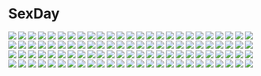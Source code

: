 # SexDay
![](https://konachan.com/jpeg/d2a4cda4e32afe569f6ed7dc280d072d/Konachan.com%20-%20265783%20archer%20bodysuit%20couch%20fate_grand_order%20fate_%28series%29%20fujimaru_ritsuka_%28female%29%20long_hair%20male%20orange_eyes%20rahato%20red_hair.jpg)
![](https://konachan.com/image/a8bb1eb85b48683268d54062651edc31/Konachan.com%20-%20156838%20black_eyes%20black_hair%20cenco%20cencoroll%20kitano_yuusuke%20kneehighs%20short_hair%20yuki_%28cencoroll%29.jpg)
![](https://konachan.com/jpeg/1e6eff7f35d0826fa869b4fb9e0f3849/Konachan.com%20-%20163230%20animal_ears%20brown_eyes%20brown_hair%20fujima_takuya%20japanese_clothes%20kimono%20tail.jpg)
![](https://konachan.com/image/2014be983b8ba5f094de6f2791a0fb4f/Konachan.com%20-%2012741%20bed%20chain%20collar%20doggirl%20miyashiro_karin%20sakurazawa_izumi%20suigetsu.jpg)
![](https://konachan.com/image/38141264c1c973ff62222c3876253137/Konachan.com%20-%2036099%20ayanami_rei%20blue_hair%20bodysuit%20neon_genesis_evangelion%20red_eyes%20skintight.jpg)
![](https://konachan.com/image/220cb0c6e411d3028131e2d970987cf4/Konachan.com%20-%20173451%20all_male%20animal_ears%20blonde_hair%20chung_%28elsword%29%20elsword%20fuyugasumi%20green_eyes%20male.jpg)
![](https://konachan.com/image/c504078ff032169396ac92e0d885429f/Konachan.com%20-%20156256%20dress%20mondaiji_tachi_ga_isekai_kara_kuru_sou_desu_yo%3F%20moon%20pest%20red_eyes%20red_hair%20sky%20yetworldview_kaze.jpg)
![](https://konachan.com/image/41a7f043cfbb80da0117b5ab384a020f/Konachan.com%20-%20245127%20animal_ears%20ass%20boots%20breasts%20dark_skin%20fate_grand_order%20fate_%28series%29%20headband%20purple_eyes%20purple_hair%20tagme_%28artist%29%20tattoo.jpg)
![](https://konachan.com/jpeg/7b1f31f731861c5ca489b4dd561256d3/Konachan.com%20-%20236083%20animal_ears%20arpiel%20garter_belt%20group%20male%20saya_%28mychristian2%29%20tail.jpg)
![](https://konachan.com/image/c63f91203bf68f2e77cdbd0b00378bca/Konachan.com%20-%20194244%20animal%20bird%20brown_eyes%20brown_hair%20clouds%20japanese_clothes%20kara_no_kyoukai%20kimono%20ryougi_shiki%20scan%20short_hair%20sky%20sunset%20takeuchi_takashi.jpg)
![](https://konachan.com/image/467f1a087df01cfea54b978920216439/Konachan.com%20-%20142592%20aoi_kimi%20asama_tomo%20blonde_hair%20bodysuit%20breasts%20chibi%20fan%20gloves%20lintanghaseo%20long_hair%20purple_eyes%20purple_hair%20skintight%20uzui_%28horizon%29.jpg)
![](https://konachan.com/image/e8cf88b31c704177c4caf4f7a85dcb41/Konachan.com%20-%2072791%20elizabeth_%28gintama%29%20gintama%20katsura_kotarou%20male.jpg)
![](https://konachan.com/jpeg/173f532ef0a84280efebfccf8bc75da7/Konachan.com%20-%20294905%20breasts%20drink%20fate_grand_order%20fate_%28series%29%20flowers%20food%20fruit%20navel%20purple_hair%20red_eyes%20see_through%20short_hair%20skirt%20torino_akua.jpg)
![](https://konachan.com/image/8c66682792d7896d833b691178597ae4/Konachan.com%20-%2041747%20blue%20erect_nipples%20ichijo_eika%20kakesu%20sky_girls.jpg)
![](https://konachan.com/image/9492cf577aacf340fb820569d407acb2/Konachan.com%20-%2028106%20nagomi%20tagme.jpg)
![](https://konachan.com/image/c67dc0ee489b13503dbd0870c873a189/Konachan.com%20-%20124134%20animal%20aqua_hair%20bird%20boots%20bow%20cape%20cat%20crown%20dress%20flowers%20goggles%20gumi%20hat%20leaves%20long_hair%20moon%20pink_hair%20ribbons%20shorts%20stars%20twintails%20vocaloid.jpg)
![](https://konachan.com/image/c33115fdeca0300f0920bb5488cc6d80/Konachan.com%20-%20181356%20black_eyes%20black_hair%20kneehighs%20koruse%20long_hair%20original%20paper%20ruins%20school_uniform%20skirt%20socks%20water.jpg)
![](https://konachan.com/jpeg/a78c71d01663bb0474ba9cc2f7eaa282/Konachan.com%20-%2030055%20furude_rika%20higurashi_no_naku_koro_ni%20parody%20tengen_toppa_gurren_lagann.jpg)
![](https://konachan.com/image/18ce1d0567c99d056c33cf19e1a0bb18/Konachan.com%20-%2068541%20bandaid%20black_hair%20kaga_ai%20kobushi_abiru%20sayonara_zetsubou_sensei%20school_uniform%20shoujo_ai.jpg)
![](https://konachan.com/image/9fad53739a645a8be06a6950449329fb/Konachan.com%20-%20183332%20aka_kitsune%20akagi_%28kancolle%29%20anthropomorphism%20autumn%20breasts%20group%20kaga_%28kancolle%29%20kantai_collection%20loli%20nude%20onsen%20tagme%20taihou_%28kancolle%29%20water%20wet.jpg)
![](https://konachan.com/image/e021cfc67e3e944d1c656a7abd8d611c/Konachan.com%20-%20263451%20etna_%28komori_kuzuyu%29%20group%20haru_%28komori_kuzuyu%29%20komori_kuzuyu%20nao_%28komori_kuzuyu%29%20original%20rivier_%28komori_kuzuyu%29%20school_uniform.jpg)
![](https://konachan.com/image/3d77db4cbecb5a31f303094e652359c1/Konachan.com%20-%20172335%20blonde_hair%20gloves%20hat%20mage%20mashiro_akira%20original%20wand.jpg)
![](https://konachan.com/image/b72ca90489674f3e865cc068a3f3f47f/Konachan.com%20-%20164643%20ball%20beach%20bikini%20catgirl%20demon%20food%20horns%20ice_cream%20male%20mermaid%20original%20ot-nm%20ponytail%20scenic%20swimsuit%20tail%20tan_lines%20tattoo%20umbrella%20water%20wet.jpg)
![](https://konachan.com/image/0dd7d22613ff5c72471ff20eedbca71a/Konachan.com%20-%2045721%20bed%20panties%20tagme%20underwear.jpg)
![](https://konachan.com/image/05e86ed876025e8038ad4d7f49b22e2a/Konachan.com%20-%20130800%20blazblue%20rachel_alucard.jpg)
![](https://konachan.com/image/5240039eefeeb97c67ec44e037974395/Konachan.com%20-%20192323%202girls%20black_hair%20boots%20bow%20brown_eyes%20brown_hair%20hirano_katsuyuki%20long_hair%20morning_musume%20skirt%20tanaka_reina%20thighhighs%20wristwear%20zoom_layer.jpg)
![](https://konachan.com/image/af7ef99bad9a9939cf1f98b62f5c0f31/Konachan.com%20-%2027594%20asakura_ryouko%20chibi%20kimidori_emiri%20nagato_yuki%20suzumiya_haruhi_no_yuutsu.jpg)
![](https://konachan.com/image/fd52b7577a38c8cfb4dc3d1e7d5f170d/Konachan.com%20-%20249794%20anmi%20bell%20breasts%20brown_hair%20gloves%20japanese_clothes%20long_hair%20original%20ponytail%20scan%20third-party_edit%20yellow_eyes.jpg)
![](https://konachan.com/image/a6559459d7c388b9a79f772a8209527c/Konachan.com%20-%2056441%20gumi%20redjuice%20vocaloid.jpg)
![](https://konachan.com/image/1c5320458e5ab88202693ddd42d2a7cb/Konachan.com%20-%20146989%20blush%20book%20brown_eyes%20brown_hair%20flowers%20hat%20kimono%20long_hair%20purple_eyes%20red_eyes%20ribbons%20shameimaru_aya%20short_hair%20skirt%20touhou%20twintails%20wings.jpg)
![](https://konachan.com/jpeg/c88b5527c91e71cdff42ef0ede519f63/Konachan.com%20-%2022633%20anthropomorphism%20me%20os-tan%20windows.jpg)
![](https://konachan.com/jpeg/abb2dfdc238b06c1f040cbbe8d4c75a9/Konachan.com%20-%20189778%20censored%20cum%20fellatio%20game_cg%20handjob%20himegami_kodama%20maken-ki%21%20masturbation%20penis%20saberfish%20sex%20tears.jpg)
![](https://konachan.com/jpeg/8885298d06fe46028d1ff16a0eae018f/Konachan.com%20-%2069206%20brown_hair%20headphones%20heart%20meiko%20pink%20red_eyes%20sakine_meiko%20short_hair%20vocaloid.jpg)
![](https://konachan.com/image/a8a43af791b08a66fd7cc815fccaded2/Konachan.com%20-%20268852%20ass%20close%20maid%20murakami_suigun%20original%20panties%20pantyhose%20skirt%20underwear.jpg)
![](https://konachan.com/image/a510e6faf8ef11c497b20a667cb6863d/Konachan.com%20-%20185581%202girls%20barefoot%20beach%20bikini%20black_hair%20blue_eyes%20brown_eyes%20brown_hair%20clouds%20drink%20failure_penguin%20navel%20short_hair%20swimsuit%20tree%20umbrella%20water.jpg)
![](https://konachan.com/jpeg/15d1e94ef284a958183043a0d230dc26/Konachan.com%20-%2078283%20miyafuji_yoshika%20perrine-h_clostermann%20sakamoto_mio%20strike_witches.jpg)
![](https://konachan.com/image/6df5d8b8faf7bcf505891da61d38a8b4/Konachan.com%20-%2020958%20eureka%20eureka_seven.jpg)
![](https://konachan.com/image/ce87a5e037846e6e95256378e295b7b7/Konachan.com%20-%2069959%20blue_eyes%20green_hair%20kyohei%20original%20panties%20pantyhose%20red_eyes%20ribbons%20striped_panties%20underwear%20white_hair.jpg)
![](https://konachan.com/image/73093afe6f2aa5fd52fe47be9bbef659/Konachan.com%20-%2014659%20jian%20tagme.jpg)
![](https://konachan.com/image/6e2ae6b202d46ff85fd67d91f3ed2423/Konachan.com%20-%2095998%20aya_brea%20blood%20gun%20parasite_eve%20siraha%20weapon%20wedding_attire.jpg)
![](https://konachan.com/image/22d881f3bd32db2381515998316fee50/Konachan.com%20-%20195917%20aircraft%20anthropomorphism%20fire%20glasses%20gun%20heidimarie_w_schnaufer%20long_hair%20moon%20shintani_kyou%20stars%20strike_witches%20weapon%20white_hair.jpg)
![](https://konachan.com/jpeg/0f1b68665cf4819acd5e8e40b37598f2/Konachan.com%20-%20200505%202-g%20animal_ears%20bed%20blush%20boots%20cameltoe%20flowers%20foxgirl%20game_cg%20gloves%20gray_hair%20green_eyes%20loli%20long_hair%20rose%20tail%20tamamo_saku%20thighhighs.jpg)
![](https://konachan.com/image/5fa318ad42c698ec18d32869d86a1c88/Konachan.com%20-%20287223%20aliasing%20blush%20brown_hair%20cluseller%20fan%20fireworks%20green_eyes%20japanese_clothes%20original%20ponytail%20sky%20summer%20yukata.jpg)
![](https://konachan.com/image/866d9bf65b8b0767efe4bf2b4286d6d8/Konachan.com%20-%20210075%20black_hair%20dress%20gloves%20gothic%20hat%20kenbou%20kitaoji_hanabi%20pantyhose%20sakura_taisen%20snow%20winter.jpg)
![](https://konachan.com/jpeg/8a378216a38c7bbe2b96627f66ea8d06/Konachan.com%20-%20249416%20anthropomorphism%20blush%20brown_eyes%20brown_hair%20g11_%28girls_frontline%29%20girls_frontline%20long_hair%20nbit%20pantyhose%20scar%20skirt%20twintails%20watermark.jpg)
![](https://konachan.com/jpeg/4e6431c67b688db730d1c04fd4891b94/Konachan.com%20-%20220685%20ball%20barefoot%20beach%20bikini%20black_hair%20blue_eyes%20braids%20breasts%20brown_hair%20bu_li%20cleavage%20food%20group%20ponytail%20red_eyes%20signed%20swimsuit%20white_hair.jpg)
![](https://konachan.com/image/3cd7ae3105819a67c098dc117450b7c7/Konachan.com%20-%20277913%20blonde_hair%20blue_eyes%20butterfly%20dress%20fate_grand_order%20fate_%28series%29%20flowers%20hat%20junpaku_karen%20long_hair%20twintails%20water%20wet.jpg)
![](https://konachan.com/image/25a6efe880dfbd1609631a935833bd6d/Konachan.com%20-%2010928%20barefoot%20blush%20bow%20choker%20loli%20long_hair%20maid%20panties%20purple_eyes%20purple_hair%20underwear%20water.jpg)
![](https://konachan.com/image/fcaf307c8d9ab26a6fcae1f7453d739e/Konachan.com%20-%20215623%20fuuko_%282679566944%29%20vocaloid%20vocaloid_china%20yan_he.jpg)
![](https://konachan.com/jpeg/157f0f70710acea9052c157d80447ac1/Konachan.com%20-%20301793%202girls%20bed%20black_hair%20blonde_hair%20blush%20breasts%20censored%20close%20dsmile%20game_cg%20hug%20long_hair%20navel%20nipples%20nude%20purple_eyes%20pussy%20short_hair%20yuri.jpg)
![](https://konachan.com/image/6053b30aec44adb15e015c415452b9a2/Konachan.com%20-%2020556%20cosplay%20festival%20genshiken%20group%20guilty_gear%20kasukabe_saki%20kousaka_makoto%20madarame_harunobu%20male%20ohno_kanako%20sasahara_kanji.jpg)
![](https://konachan.com/image/f80f0b2b7b50308b0f9adf397be01881/Konachan.com%20-%2047117%20bodysuit%20brown_hair%20crossover%20headband%20loli%20male%20metal_gear%20metroid%20mr._saturn%20nintendo%20ponytail%20samus_aran%20skintight%20solid_snake%20uniform%20white.jpg)
![](https://konachan.com/image/31d55e041680f0da229c1ec8637a3501/Konachan.com%20-%2061918%20all_male%20alphonse_elric%20edward_elric%20fullmetal_alchemist%20male%20roy_mustang%20torn_clothes%20uniform.jpg)
![](https://konachan.com/image/8017e02d55bd91a78b4b19d7d30a43b1/Konachan.com%20-%20113843%202girls%20bed%20chiri_%28atlanta%29%20glasses%20original%20school_uniform%20thighhighs.jpg)
![](https://konachan.com/jpeg/340b837d18572ff444e7e983fa5b9533/Konachan.com%20-%2079300%20angel_ring%20bra%20game_cg%20moonstone%20open_shirt%20panties%20shiki_azusa%20tagme%20underwear%20undressing.jpg)
![](https://konachan.com/image/9529213e8f3c84bc232a330bee870da8/Konachan.com%20-%20191328%20black_eyes%20black_hair%20dress%20justminor%20long_hair%20original%20snow%20tree.jpg)
![](https://konachan.com/jpeg/3fc09e08d4c87d1e8dcf57b943065dd4/Konachan.com%20-%20224796%20anmi%20aoi_%28houkago_no_pleiades%29%20bikini%20group%20houkago_no_pleiades%20nanako_%28houkago_no_pleiades%29%20pleiadian%20scan%20subaru_%28houkago_no_pleiades%29%20swimsuit.jpg)
![](https://konachan.com/jpeg/f0aec209e1f0a711df029df46b7de8a4/Konachan.com%20-%20276301%20anal%20ass%20blush%20bondage%20boots%20breasts%20cape%20catgirl%20fellatio%20handjob%20heart%20iwbitu%20navel%20nipples%20nude%20penis%20purple%20pussy%20rope%20sex%20tail%20tattoo%20wink.jpg)
![](https://konachan.com/jpeg/795fac6759047931408dd1733d9088e7/Konachan.com%20-%20121425%20carnelian%20headphones%20para-sol%20school_uniform%20umbrella.jpg)
![](https://konachan.com/image/9c85321ba967d8c8ae33426aa8fc743b/Konachan.com%20-%20196400%20brown_eyes%20brown_hair%20gun%20nyoronyoro%20polychromatic%20psycho-pass%20short_hair%20tsunemori_akane%20weapon.jpg)
![](https://konachan.com/image/fa14ecc4075e18f8994710429e8e3096/Konachan.com%20-%20220560%20anthropomorphism%20black_hair%20flowers%20gradient%20kaga_%28kancolle%29%20kantai_collection%20petals%20shoukaki_%28earthean%29%20thighhighs%20zettai_ryouiki.jpg)
![](https://konachan.com/jpeg/87146bace912ea58b363327bd9bd76b8/Konachan.com%20-%2074917%20tagme.jpg)
![](https://konachan.com/jpeg/e75f22790d0e99a59ccaeec8067612d3/Konachan.com%20-%20171969%20all_male%20green_eyes%20green_hair%20kill_la_kill%20male%20sanageyama_uzu%20shinonoko_%28tubamecider%29%20sword%20weapon.jpg)
![](https://konachan.com/image/e99057a026fa69bb3207ea1e7ef495b5/Konachan.com%20-%20220980%20chinese_clothes%20chinese_dress%20flowers%20headphones%20kingchenxi%20rain%20short_hair%20thighhighs%20umbrella%20vocaloid%20vocaloid_china%20water%20white_hair%20yan_he.jpg)
![](https://konachan.com/image/0b79c74701802b66576c1f140484b5a7/Konachan.com%20-%20187457%20ayumi_%28xiwu%29%20blue_eyes%20blue_hair%20cosplay%20hatsune_miku%20kantai_collection%20swim_ring%20vocaloid.jpg)
![](https://konachan.com/image/dd2f0e9e9d87d57506caa9e59866f8de/Konachan.com%20-%2071890%20airi%20queen%27s_blade.jpg)
![](https://konachan.com/image/73033944d9836707fae7e15bbe40b1ab/Konachan.com%20-%2039460%20aegis%20persona%20persona_3.jpg)
![](https://konachan.com/jpeg/037fadcb9efa41be74fe1a5c0019d26b/Konachan.com%20-%20288020%20aircraft%20aliasing%20azur_lane%20breasts%20cape%20cleavage%20clouds%20dress%20gloves%20gray_hair%20janyhero%20short_hair%20skirt_lift%20sky%20thighhighs%20upskirt%20water%20weapon.jpg)
![](https://konachan.com/image/5f2592919d3a858f739e6920307ef7ef/Konachan.com%20-%20159736%20black_hair%20breasts%20cleavage%20flowers%20glasses%20kikivi%20original%20petals%20sword%20thighhighs%20weapon.jpg)
![](https://konachan.com/image/77bad922ae2be16e6a13332ac3f296da/Konachan.com%20-%20225887%20dark%20hatsune_miku%20long_hair%20tagme_%28artist%29%20tree%20twintails%20vocaloid.jpg)
![](https://konachan.com/image/64cea8f3af10a5f3858d9417e3cc2419/Konachan.com%20-%2048250%20animal_ears%20blush%20gray_hair%20hat%20long_hair%20mousegirl%20nazrin%20petals%20red_eyes%20ribbons%20short_hair%20skirt%20sky%20tail%20thighhighs%20touhou%20witch%20yellow_eyes.jpg)
![](https://konachan.com/image/eaac8c97865cea6b5bc186d97a988ac0/Konachan.com%20-%20113607%20game_cg%20green_eyes%20nonami_honoka%20pink_hair%20renai_kateikyoushi_rurumi_coordinate%20riffraff%20suzui_narumi.jpg)
![](https://konachan.com/jpeg/db6c98340be92b92e6f7482350a4c13e/Konachan.com%20-%20298621%20ball%20breasts%20cropped%20fate_grand_order%20fate_%28series%29%20japanese_clothes%20katsushika_hokusai%20no_bra%20short_hair%20sport%20tsuchifumazu%20yukata.jpg)
![](https://konachan.com/jpeg/55f8d8f5bf882f9bbb6a80559d9fdeac/Konachan.com%20-%20287921%20agnamore%20bed%20blonde_hair%20blush%20close%20game_console%20green_eyes%20headband%20loli%20original%20teddy_bear%20twintails%20waifu2x.jpg)
![](https://konachan.com/image/4024a4cbc8cc710272912cb6d2bfaeb3/Konachan.com%20-%2028552%20blush%20breasts%20censored%20chu_x_chu%20cum%20game_cg%20nipples%20pussy%20pussy_juice%20spread_legs%20spread_pussy%20thighhighs%20unisonshift.jpg)
![](https://konachan.com/image/408d5352deb08df12744cfb72dc66b63/Konachan.com%20-%20105382%20flat_chest%20game_cg%20loli%20panties%20shouji_ayumu%20underwear%20white.jpg)
![](https://konachan.com/image/43845370635e2dff4cbabfcd8a6a05fe/Konachan.com%20-%2030897%20circus.jpg)
![](https://konachan.com/jpeg/461051af706be95a77f876505a1fed42/Konachan.com%20-%20236489%20black_hair%20blush%20bow%20bra%20long_hair%20purple_eyes%20school_uniform%20see_through%20skirt%20thighhighs%20underwear%20v-mag%20white%20zoom_layer.jpg)
![](https://konachan.com/jpeg/4072d3dd008dfd3ca21b8886ca1e9900/Konachan.com%20-%20201015%20anus%20bra%20empress%20game_cg%20nonohara_mikako%20nopan%20pussy%20sei_shoujo%20starless%20thighhighs%20uncensored%20underwear.jpg)
![](https://konachan.com/jpeg/29dfd5f648cecef4369622dc55720ffc/Konachan.com%20-%20211948%20aqua_eyes%20blue_hair%20cake%20drink%20fang%20food%20glasses%20gloves%20gray_eyes%20group%20hat%20loli%20long_hair%20no_bra%20ponytail%20red_eyes%20swimsuit%20twintails%20uniform.jpg)
![](https://konachan.com/image/fdeecea835ef2d6526deb0d0a61b4b86/Konachan.com%20-%20143098%20barefoot%20bikini%20blonde_hair%20breasts%20cleavage%20food%20hat%20katoma%20katomax%20long_hair%20nisemonogatari%20oshino_shinobu%20swim_ring%20swimsuit%20water%20yellow_eyes.jpg)
![](https://konachan.com/jpeg/22f1351e220ff87f3ccae079c541a526/Konachan.com%20-%2031106%20censored%20game_cg%20lyrical_lyric%20marmalade%20mikeou.jpg)
![](https://konachan.com/image/ed8eed0db078041d65aa3b161043fe14/Konachan.com%20-%2053027%202girls%20armor%20ass%20blue_eyes%20blush%20bondage%20braids%20breasts%20cameltoe%20elina%20headband%20panties%20reina%20short_hair%20sideboob%20underwear%20weapon%20wink%20yuri.jpg)
![](https://konachan.com/jpeg/7531c0b54d5aa92470e9cd555f7f9fa7/Konachan.com%20-%2075741%20mismi%20remilia_scarlet%20touhou%20vampire%20wings.jpg)
![](https://konachan.com/image/c223dfd0164530afed6bfe6fd7785667/Konachan.com%20-%20141872%20animal_ears%20bikini%20blush%20breasts%20dog_days%20doggirl%20nipples%20panties%20panty_pull%20pussy%20swimsuit%20tagme%20underwear%20water%20wet.jpg)
![](https://konachan.com/image/296786939bf26d96c3e1d80292d190b4/Konachan.com%20-%2056578%20animal_ears%20aruruw%20black_hair%20blush%20eruruw%20food%20foxgirl%20long_hair%20ribbons%20tenmu_shinryuusai%20utawarerumono.jpg)
![](https://konachan.com/image/b7e3c63391eeced90f582e9411152ef9/Konachan.com%20-%2089751%202girls%20ass%20blonde_hair%20blue_eyes%20cameltoe%20hat%20nakajou%20navel%20panties%20red_eyes%20rumia%20short_hair%20skirt%20sword%20thighhighs%20touhou%20underwear%20weapon%20wings.jpg)
![](https://konachan.com/jpeg/2a40a6518bb4883efba023053a003dee/Konachan.com%20-%20238018%20gloves%20gun%20koh_%28minagi_kou%29%20mask%20payday%20school_uniform%20skirt%20suit%20tie%20weapon%20wristwear.jpg)
![](https://konachan.com/image/881cdb440ca6b45f5995b1113b96f445/Konachan.com%20-%20306386%202girls%20flowers%20kyjsogom%20lily_bloomerchen%20loli%20soul_worker%20stella_unibell.jpg)
![](https://konachan.com/jpeg/6c892852662fedb8005bcc501b0d3242/Konachan.com%20-%20298013%20blush%20breast_hold%20breasts%20brown_hair%20bwell%20censored%20japanese_clothes%20kimono%20long_hair%20nipples%20open_shirt%20original%20paizuri%20penis%20purple_eyes.jpg)
![](https://konachan.com/jpeg/9de357f94be74572fed5dac517a6fbff/Konachan.com%20-%2062237%20blonde_hair%20blue_hair%20dress%20flandre_scarlet%20red_eyes%20remilia_scarlet%20short_hair%20touhou%20vampire%20weapon%20wings.jpg)
![](https://konachan.com/image/311263cc60eb80144a01c4aeb6612651/Konachan.com%20-%20145807%20breasts%20cleavage%20gia%20gray_hair%20hat%20katana%20mechagirl%20navel%20original%20ponytail%20purple_eyes%20short_hair%20sword%20thighhighs%20weapon%20wings.jpg)
![](https://konachan.com/jpeg/47c44b5f15b01e371df039114f1fa5c6/Konachan.com%20-%20181538%20animal_ears%20black_hair%20blue_eyes%20blush%20brown_eyes%20catgirl%20chocola_%28sayori%29%20food%20original%20pink_hair%20sayori%20scan%20tail%20twintails%20vanilla_%28sayori%29.jpg)
![](https://konachan.com/image/bbb2ece8a0f6d87104d1cac982a35174/Konachan.com%20-%2020225%20hellsing.jpg)
![](https://konachan.com/image/aef9f8b4719a979dd3ddd056fc544b2b/Konachan.com%20-%207398%20higurashi_no_naku_koro_ni%20houjou_satoko%20vector.jpg)
![](https://konachan.com/jpeg/1cf85cee7ede3b988d5d94bae1221096/Konachan.com%20-%20303588%20arisaka_mashiro%20blush%20brown_hair%20close%20flat_chest%20loli%20long_hair%20panties%20purple_eyes%20thighhighs%20twintails%20underwear%20white%20zirba.jpg)
![](https://konachan.com/jpeg/86ed634334f220fffcd4bdd43dafcf6e/Konachan.com%20-%20121428%20blue_hair%20carnelian%20long_hair%20para-sol%20school_uniform%20yatabe_noa.jpg)
![](https://konachan.com/image/4d77ca6781107df51118cb9e43e3bcee/Konachan.com%20-%20115241%20breasts%20cleavage%20long_hair%20masami_chie%20megurine_luka%20pink_hair%20vocaloid%20wet.jpg)
![](https://konachan.com/jpeg/e3d95180557abb6e0e605a2f8c3a2486/Konachan.com%20-%20209520%20armor%20artoria_pendragon_%28all%29%20bow%20fate_extra%20fate_grand_order%20fate_%28series%29%20fate_stay_night%20flowers%20ichigopantsu%20saber%20saber_lily.jpg)
![](https://konachan.com/image/e0e42278cefdcd00bc9c74662c60b8d4/Konachan.com%20-%209824%20enma_ai%20jigoku_shoujo.jpg)
